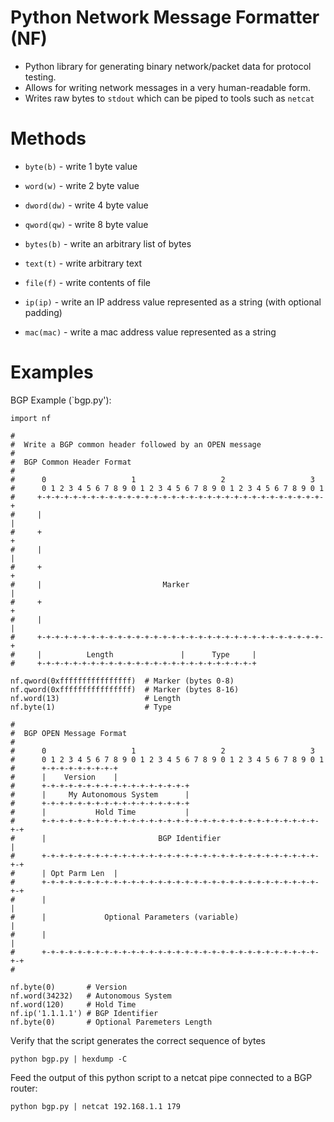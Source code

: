 Python Network Message Formatter (NF)
=====================================

* Python library for generating binary network/packet data for protocol testing.
* Allows for writing network messages in a very human-readable form. 
* Writes raw bytes to `stdout` which can be piped to tools such as `netcat`

Methods
=======

* `byte(b)`   - write 1 byte value 
* `word(w)`   - write 2 byte value
* `dword(dw)` - write 4 byte value
* `qword(qw)` - write 8 byte value
* `bytes(b)`  - write an arbitrary list of bytes
* `text(t)`   - write arbitrary text
* `file(f)`   - write contents of file 

* `ip(ip)`    - write an IP address value represented as a string (with optional padding)
* `mac(mac)`  - write a mac address value represented as a string

Examples
========

BGP Example (`bgp.py'):

    import nf

    #
    #  Write a BGP common header followed by an OPEN message
    #
    #  BGP Common Header Format
    #
    #      0                   1                   2                   3
    #      0 1 2 3 4 5 6 7 8 9 0 1 2 3 4 5 6 7 8 9 0 1 2 3 4 5 6 7 8 9 0 1
    #     +-+-+-+-+-+-+-+-+-+-+-+-+-+-+-+-+-+-+-+-+-+-+-+-+-+-+-+-+-+-+-+-+
    #     |                                                               |
    #     +                                                               +
    #     |                                                               |
    #     +                                                               +
    #     |                           Marker                              |
    #     +                                                               +
    #     |                                                               |
    #     +-+-+-+-+-+-+-+-+-+-+-+-+-+-+-+-+-+-+-+-+-+-+-+-+-+-+-+-+-+-+-+-+
    #     |          Length               |      Type     |
    #     +-+-+-+-+-+-+-+-+-+-+-+-+-+-+-+-+-+-+-+-+-+-+-+-+
    
    nf.qword(0xffffffffffffffff)  # Marker (bytes 0-8)
    nf.qword(0xffffffffffffffff)  # Marker (bytes 8-16)
    nf.word(13)                   # Length 
    nf.byte(1)                    # Type

    #
    #  BGP OPEN Message Format
    #
    #      0                   1                   2                   3
    #      0 1 2 3 4 5 6 7 8 9 0 1 2 3 4 5 6 7 8 9 0 1 2 3 4 5 6 7 8 9 0 1
    #      +-+-+-+-+-+-+-+-+
    #      |    Version    |
    #      +-+-+-+-+-+-+-+-+-+-+-+-+-+-+-+-+
    #      |     My Autonomous System      |
    #      +-+-+-+-+-+-+-+-+-+-+-+-+-+-+-+-+
    #      |           Hold Time           |
    #      +-+-+-+-+-+-+-+-+-+-+-+-+-+-+-+-+-+-+-+-+-+-+-+-+-+-+-+-+-+-+-+-+
    #      |                         BGP Identifier                        |
    #      +-+-+-+-+-+-+-+-+-+-+-+-+-+-+-+-+-+-+-+-+-+-+-+-+-+-+-+-+-+-+-+-+
    #      | Opt Parm Len  |
    #      +-+-+-+-+-+-+-+-+-+-+-+-+-+-+-+-+-+-+-+-+-+-+-+-+-+-+-+-+-+-+-+-+
    #      |                                                               |
    #      |             Optional Parameters (variable)                    |
    #      |                                                               |
    #      +-+-+-+-+-+-+-+-+-+-+-+-+-+-+-+-+-+-+-+-+-+-+-+-+-+-+-+-+-+-+-+-+
    #
        
    nf.byte(0)       # Version
    nf.word(34232)   # Autonomous System
    nf.word(120)     # Hold Time
    nf.ip('1.1.1.1') # BGP Identifier
    nf.byte(0)       # Optional Paremeters Length

 
Verify that the script generates the correct sequence of bytes
 
    python bgp.py | hexdump -C  


Feed the output of this python script to a netcat pipe connected to a BGP router:

    python bgp.py | netcat 192.168.1.1 179













